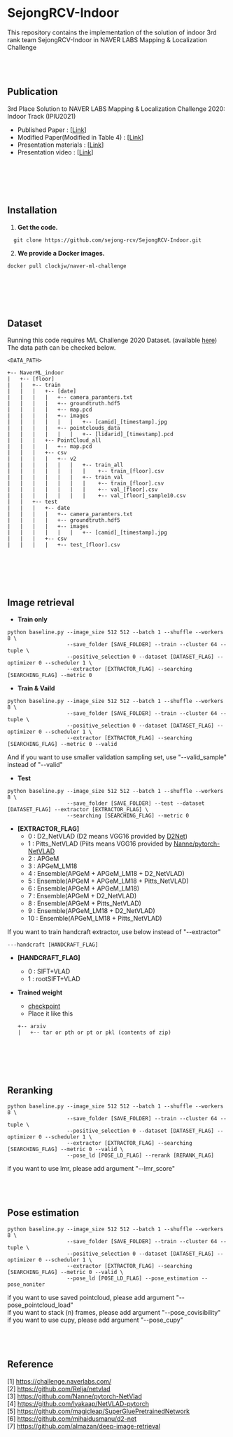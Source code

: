 # SejongRCV-Indoor

This repository contains the implementation of the solution of indoor 3rd rank team SejongRCV-Indoor in NAVER LABS Mapping & Localization Challenge 
<br/><br/><br/><br/>

## Publication

3rd Place Solution to NAVER LABS Mapping & Localization Challenge 2020: Indoor Track (IPIU2021)
- Published Paper : [[Link](https://github.com/sejong-rcv/SejongRCV-Indoor/files/5911122/default.pdf)]
- Modified Paper(Modified in Table 4) : [[Link](https://github.com/sejong-rcv/SejongRCV-Indoor/files/5911129/3rd.Place.Solution.to.NAVER.LABS.Mapping.and.Localization.Challenge.2020.Indoor.Track.pdf)] 
- Presentation materials : [[Link](https://drive.google.com/file/d/1diGWmwpdWdF2--PYnxyiHXAMm09bO5bt/view?usp=sharing)]
- Presentation video : [[Link](https://youtu.be/J5143Ct6Tdo)]

<br/><br/><br/><br/>

## Installation

1. **Get the code.** 
```
  git clone https://github.com/sejong-rcv/SejongRCV-Indoor.git
```

2. **We provide a Docker images.**

```
docker pull clockjw/naver-ml-challenge
```
<br/><br/><br/><br/>


## Dataset  
  
Running this code requires M/L Challenge 2020 Dataset. (available [here](https://challenge.naverlabs.com/))  
The data path can be checked below.

``` 
<DATA_PATH>

+-- NaverML_indoor
|   +-- [floor]
|   |   +-- train
|   |   |   +-- [date]
|   |   |   |   +-- camera_paramters.txt
|   |   |   |   +-- groundtruth.hdf5
|   |   |   |   +-- map.pcd
|   |   |   |   +-- images
|   |   |   |   |   |   +-- [camid]_[timestamp].jpg
|   |   |   |   +-- pointclouds_data
|   |   |   |   |   |   +-- [lidarid]_[timestamp].pcd
|   |   |   +-- PointCloud_all
|   |   |   |   +-- map.pcd
|   |   |   +-- csv
|   |   |   |   +-- v2
|   |   |   |   |   |   +-- train_all
|   |   |   |   |   |   |    +-- train_[floor].csv 
|   |   |   |   |   |   +-- train_val
|   |   |   |   |   |   |    +-- train_[floor].csv 
|   |   |   |   |   |   |    +-- val_[floor].csv 
|   |   |   |   |   |   |    +-- val_[floor]_sample10.csv 
|   |   +-- test
|   |   |   +-- date
|   |   |   |   +-- camera_paramters.txt
|   |   |   |   +-- groundtruth.hdf5
|   |   |   |   +-- images
|   |   |   |   |   |   +-- [camid]_[timestamp].jpg
|   |   |   +-- csv
|   |   |   |   +-- test_[floor].csv
```
<br/><br/><br/><br/>

## Image retrieval
- **Train only**
```
python baseline.py --image_size 512 512 --batch 1 --shuffle --workers 8 \ 
                   --save_folder [SAVE_FOLDER] --train --cluster 64 --tuple \
                   --positive_selection 0 --dataset [DATASET_FLAG] --optimizer 0 --scheduler 1 \
                   --extractor [EXTRACTOR_FLAG] --searching [SEARCHING_FLAG] --metric 0
```

- **Train & Vaild**
```
python baseline.py --image_size 512 512 --batch 1 --shuffle --workers 8 \
                   --save_folder [SAVE_FOLDER] --train --cluster 64 --tuple \
                   --positive_selection 0 --dataset [DATASET_FLAG] --optimizer 0 --scheduler 1 \
                   --extractor [EXTRACTOR_FLAG] --searching [SEARCHING_FLAG] --metric 0 --valid
```
 
And if you want to use smaller validation sampling set, use "--valid_sample" instead of "--valid"


- **Test**
```
python baseline.py --image_size 512 512 --batch 1 --shuffle --workers 8 \
                   --save_folder [SAVE_FOLDER] --test --dataset [DATASET_FLAG] --extractor [EXTRACTOR_FLAG] \
                   --searching [SEARCHING_FLAG] --metric 0
```

- **[EXTRACTOR_FLAG]**
  - 0 : D2_NetVLAD (D2 means VGG16 provided by [D2Net](https://github.com/mihaidusmanu/d2-net))
  - 1 : Pitts_NetVLAD (Piits means VGG16 provided by [Nanne/pytorch-NetVLAD](https://github.com/Nanne/pytorch-NetVlad)
  - 2 : APGeM
  - 3 : APGeM_LM18
  - 4 : Ensemble(APGeM + APGeM_LM18 + D2_NetVLAD)
  - 5 : Ensemble(APGeM + APGeM_LM18 + Pitts_NetVLAD)  
  - 6 : Ensemble(APGeM + APGeM_LM18)  
  - 7 : Ensemble(APGeM + D2_NetVLAD)  
  - 8 : Ensemble(APGeM + Pitts_NetVLAD)  
  - 9 : Ensemble(APGeM_LM18 + D2_NetVLAD)  
  - 10 : Ensemble(APGeM_LM18 + Pitts_NetVLAD)  

If you want to train handcraft extractor, use below instead of "--extractor"

```
---handcraft [HANDCRAFT_FLAG]
```

- **[HANDCRAFT_FLAG]**
  - 0 : SIFT+VLAD
  - 1 : rootSIFT+VLAD


- **Trained weight**
  - [checkpoint](https://drive.google.com/file/d/1M_FRhv7Md7qYFh8p3CpyELwUjijN9HyR/view?usp=sharing)
  - Place it like this
  ```
  +-- arxiv
  |   +-- tar or pth or pt or pkl (contents of zip)
  ```


<br/><br/><br/><br/>

## Reranking

```
python baseline.py --image_size 512 512 --batch 1 --shuffle --workers 8 \
                   --save_folder [SAVE_FOLDER] --train --cluster 64 --tuple \
                   --positive_selection 0 --dataset [DATASET_FLAG] --optimizer 0 --scheduler 1 \
                   --extractor [EXTRACTOR_FLAG] --searching [SEARCHING_FLAG] --metric 0 --valid \
                   --pose_ld [POSE_LD_FLAG] --rerank [RERANK_FLAG]
```

if you want to use lmr, please add argument "--lmr_score"
<br/><br/><br/><br/>


## Pose estimation

```
python baseline.py --image_size 512 512 --batch 1 --shuffle --workers 8 \
                   --save_folder [SAVE_FOLDER] --train --cluster 64 --tuple \
                   --positive_selection 0 --dataset [DATASET_FLAG] --optimizer 0 --scheduler 1 \
                   --extractor [EXTRACTOR_FLAG] --searching [SEARCHING_FLAG] --metric 0 --valid \
                   --pose_ld [POSE_LD_FLAG] --pose_estimation --pose_noniter
```
if you want to use saved pointcloud, please add argument "--pose_pointcloud_load"  
if you want to stack (n) frames, please add argument "--pose_covisibility"  
if you want to use cupy, please add argument "--pose_cupy"
<br/><br/><br/><br/>


## Reference
[1] https://challenge.naverlabs.com/  
[2] https://github.com/Relja/netvlad  
[3] https://github.com/Nanne/pytorch-NetVlad  
[4] https://github.com/lyakaap/NetVLAD-pytorch  
[5] https://github.com/magicleap/SuperGluePretrainedNetwork  
[6] https://github.com/mihaidusmanu/d2-net  
[7] https://github.com/almazan/deep-image-retrieval  
 
